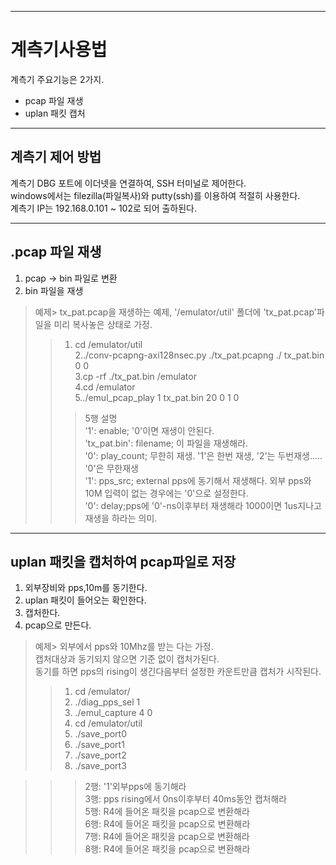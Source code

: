 
***
 계측기사용법  
===========
계측기 주요기능은 2가지.  
- pcap 파일 재생  
- uplan 패킷 캡처  
  
***
## 계측기 제어 방법  
계측기 DBG 포트에 이더넷을 연결하여, SSH 터미널로 제어한다.  
windows에서는 filezilla(파일복사)와 putty(ssh)를 이용하여 적절히 사용한다.  
계측기 IP는 192.168.0.101 ~ 102로 되어 출하된다. 


***
## .pcap 파일 재생  
1. pcap -> bin 파일로 변환  
2. bin 파일을 재생  
  
>예제> tx_pat.pcap을 재생하는 예제, '/emulator/util' 폴더에 'tx_pat.pcap'파일을 미리 복사놓은 상태로 가정.  
>>1. cd /emulator/util  
>>2../conv-pcapng-axi128nsec.py ./tx_pat.pcapng ./ tx_pat.bin 0 0  
>>3.cp -rf ./tx_pat.bin /emulator  
>>4.cd /emulator  
>>5../emul_pcap_play 1 tx_pat.bin  20 0 1 0  
>>> 5행 설명  
>>> '1': enable; '0'이면 재생이 안된다.  
>>> 'tx_pat.bin': filename; 이 파일을 재생해라.  
>>> '0': play_count; 무한히 재생. '1'은 한번 재생, '2'는 두번재생..... '0'은 무한재생  
>>> '1': pps_src; external pps에 동기해서 재생해다. 외부 pps와 10M 입력이 없는 경우에는 '0'으로 설정한다.  
>>> '0': delay;pps에 '0'-ns이후부터 재생해라  1000이면 1us지나고 재생을 하라는 의미.
  
  
***
## uplan 패킷을 캡처하여 pcap파일로 저장
1. 외부장비와 pps,10m를 동기한다.
2. uplan 패킷이 들어오는 확인한다.
3. 캡처한다.
3. pcap으로 만든다.

>예제> 외부에서 pps와 10Mhz를 받는 다는 가정.  
>     캡처대상과 동기되지 않으면 기준 없이 캡처가된다.  
>     동기를 하면 pps의 rising이 생긴다음부터 설정한 카운트만큼 캡처가 시작된다.
>>1. cd /emulator/
>>2. ./diag_pps_sel 1
>>3. ./emul_capture 4 0
>>4. cd /emulator/util
>>5. ./save_port0
>>6. ./save_port1
>>7. ./save_port2
>>8. ./save_port3

>>>2행: '1'외부pps에 동기해라  
>>>3행: pps rising에서 0ns이후부터 40ms동안 캡처해라  
>>>5행: R4에 들어온 패킷을 pcap으로 변환해라  
>>>6행: R4에 들어온 패킷을 pcap으로 변환해라  
>>>7행: R4에 들어온 패킷을 pcap으로 변환해라  
>>>8행: R4에 들어온 패킷을 pcap으로 변환해라  
